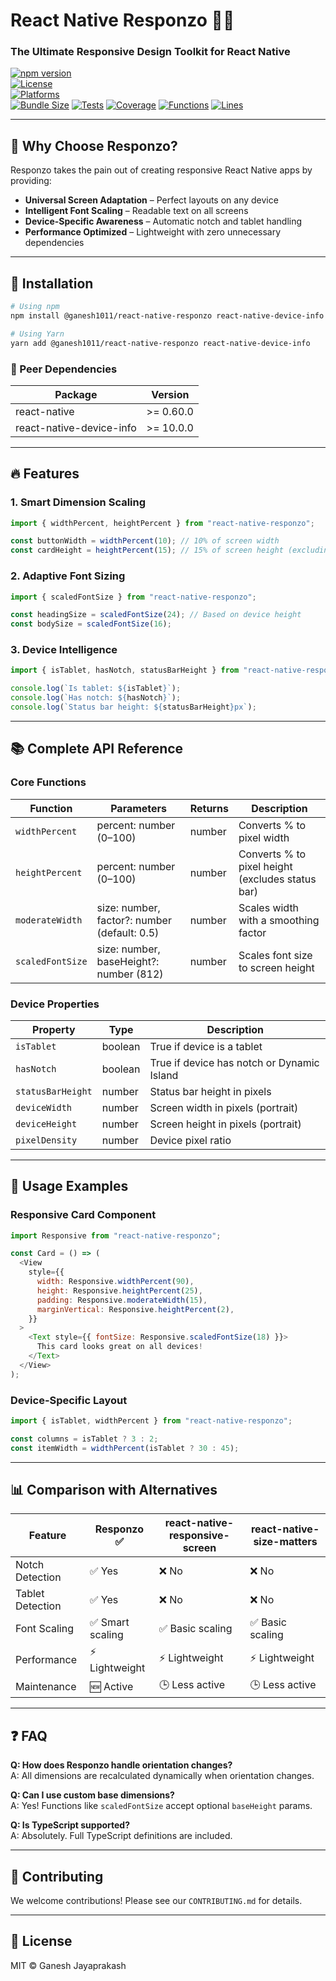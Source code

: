 # React Native Responzo 📱✨

### The Ultimate Responsive Design Toolkit for React Native

[![npm version](https://img.shields.io/npm/v/@ganesh1011/react-native-responzo?color=61dafb&logo=npm)](https://www.npmjs.com/package/@ganesh1011/react-native-responzo)  
[![License](https://img.shields.io/badge/license-MIT-brightgreen)](LICENSE)  
[![Platforms](https://img.shields.io/badge/platforms-Android%20%7C%20iOS-lightgrey)]()  
[![Bundle Size](https://img.shields.io/bundlephobia/minzip/@ganesh1011/react-native-responzo?label=size)]()
[![Tests](https://img.shields.io/badge/tests-10%20passed%2F10-brightgreen)]()
[![Coverage](https://img.shields.io/badge/coverage-96.15%25-brightgreen)]()
[![Functions](https://img.shields.io/badge/functions-100%25-brightgreen)]()
[![Lines](https://img.shields.io/badge/lines-95.83%25-brightgreen)]()

<!-- ![Responzo Hero Banner](./screenshots/banner.png)
*(Example screenshot showing responsive layouts across devices)* -->

---

## 🌟 Why Choose Responzo?

Responzo takes the pain out of creating responsive React Native apps by providing:

- **Universal Screen Adaptation** – Perfect layouts on any device
- **Intelligent Font Scaling** – Readable text on all screens
- **Device-Specific Awareness** – Automatic notch and tablet handling
- **Performance Optimized** – Lightweight with zero unnecessary dependencies

---

## 🚀 Installation

```bash
# Using npm
npm install @ganesh1011/react-native-responzo react-native-device-info

# Using Yarn
yarn add @ganesh1011/react-native-responzo react-native-device-info
```

### 🔗 Peer Dependencies

| Package                  | Version   |
| ------------------------ | --------- |
| react-native             | >= 0.60.0 |
| react-native-device-info | >= 10.0.0 |

---

## 🔥 Features

### 1. Smart Dimension Scaling

```js
import { widthPercent, heightPercent } from "react-native-responzo";

const buttonWidth = widthPercent(10); // 10% of screen width
const cardHeight = heightPercent(15); // 15% of screen height (excluding status bar)
```

### 2. Adaptive Font Sizing

```js
import { scaledFontSize } from "react-native-responzo";

const headingSize = scaledFontSize(24); // Based on device height
const bodySize = scaledFontSize(16);
```

### 3. Device Intelligence

```js
import { isTablet, hasNotch, statusBarHeight } from "react-native-responzo";

console.log(`Is tablet: ${isTablet}`);
console.log(`Has notch: ${hasNotch}`);
console.log(`Status bar height: ${statusBarHeight}px`);
```

---

## 📚 Complete API Reference

### Core Functions

| Function         | Parameters                                   | Returns | Description                                      |
| ---------------- | -------------------------------------------- | ------- | ------------------------------------------------ |
| `widthPercent`   | percent: number (0–100)                      | number  | Converts % to pixel width                        |
| `heightPercent`  | percent: number (0–100)                      | number  | Converts % to pixel height (excludes status bar) |
| `moderateWidth`  | size: number, factor?: number (default: 0.5) | number  | Scales width with a smoothing factor             |
| `scaledFontSize` | size: number, baseHeight?: number (812)      | number  | Scales font size to screen height                |

### Device Properties

| Property          | Type    | Description                                |
| ----------------- | ------- | ------------------------------------------ |
| `isTablet`        | boolean | True if device is a tablet                 |
| `hasNotch`        | boolean | True if device has notch or Dynamic Island |
| `statusBarHeight` | number  | Status bar height in pixels                |
| `deviceWidth`     | number  | Screen width in pixels (portrait)          |
| `deviceHeight`    | number  | Screen height in pixels (portrait)         |
| `pixelDensity`    | number  | Device pixel ratio                         |

---

## 🎨 Usage Examples

### Responsive Card Component

```js
import Responsive from "react-native-responzo";

const Card = () => (
  <View
    style={{
      width: Responsive.widthPercent(90),
      height: Responsive.heightPercent(25),
      padding: Responsive.moderateWidth(15),
      marginVertical: Responsive.heightPercent(2),
    }}
  >
    <Text style={{ fontSize: Responsive.scaledFontSize(18) }}>
      This card looks great on all devices!
    </Text>
  </View>
);
```

### Device-Specific Layout

```js
import { isTablet, widthPercent } from "react-native-responzo";

const columns = isTablet ? 3 : 2;
const itemWidth = widthPercent(isTablet ? 30 : 45);
```

---

## 📊 Comparison with Alternatives

| Feature          | Responzo ✅      | react-native-responsive-screen | react-native-size-matters |
| ---------------- | ---------------- | ------------------------------ | ------------------------- |
| Notch Detection  | ✅ Yes           | ❌ No                          | ❌ No                     |
| Tablet Detection | ✅ Yes           | ❌ No                          | ❌ No                     |
| Font Scaling     | ✅ Smart scaling | ✅ Basic scaling               | ✅ Basic scaling          |
| Performance      | ⚡ Lightweight   | ⚡ Lightweight                 | ⚡ Lightweight            |
| Maintenance      | 🆕 Active        | 🕒 Less active                 | 🕒 Less active            |

---

## ❓ FAQ

**Q: How does Responzo handle orientation changes?**  
A: All dimensions are recalculated dynamically when orientation changes.

**Q: Can I use custom base dimensions?**  
A: Yes! Functions like `scaledFontSize` accept optional `baseHeight` params.

**Q: Is TypeScript supported?**  
A: Absolutely. Full TypeScript definitions are included.

---

## 🤝 Contributing

We welcome contributions! Please see our `CONTRIBUTING.md` for details.

---

## 📜 License

MIT © Ganesh Jayaprakash
